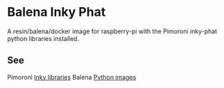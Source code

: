 # Balena Inky Phat
A resin/balena/docker image for raspberry-pi with the Pimoroni inky-phat python libraries installed.

## See
Pimoroni [Inky libraries](https://github.com/pimoroni/inky)
Balena [Python images](https://hub.docker.com/r/resin/raspberry-pi-alpine-python)
